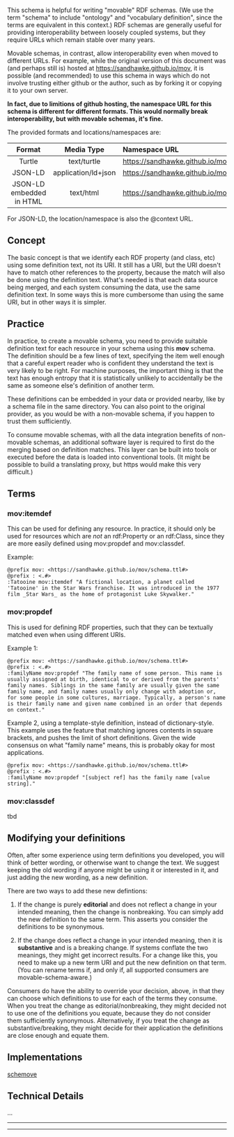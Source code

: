 This schema is helpful for writing "movable" RDF schemas. (We use the term "schema" to include "ontology" and "vocabulary definition", since the terms are equivalent in this context.) RDF schemas are generally useful for providing interoperability between loosely coupled systems, but they require URLs which remain stable over many years.

Movable schemas, in contrast, allow interoperability even when moved to different URLs.  For example, while the original version of this document was (and perhaps still is) hosted at <https://sandhawke.github.io/mov>, it is possible (and recommended) to use this schema in ways which do not involve trusting either github or the author, such as by forking it or copying it to your own server.

**In fact, due to limitions of github hosting, the namespace URL for this schema is different for different formats.  This would normally break interoperability, but with movable schemas, it's fine.**

The provided formats and locations/namespaces are:

|Format|Media Type|Namespace URL|
|:----:|:---:|:------------|
|Turtle|text/turtle|<https://sandhawke.github.io/mov/schema.ttl#>
|JSON-LD|application/ld+json|<https://sandhawke.github.io/mov/schema.jsonld#>
|JSON-LD embedded in HTML|text/html|<https://sandhawke.github.io/mov#>

For JSON-LD, the location/namespace is also the @context URL.

## Concept

The basic concept is that we identify each RDF property (and class, etc) using some definition text, not its URI. It still has a URI, but the URI doesn't have to match other references to the property, because the match will also be done using the definition text.  What's needed is that each data source being merged, and each system consuming the data, use the same definition text.  In some ways this is more cumbersome than using the same URI, but in other ways it is simpler.

## Practice

In practice, to create a movable schema, you need to provide suitable definition text for each resource in your schema using this **mov** schema.  The definition should be a few lines of text, specifying the item well enough that a careful expert reader who is confident they understand the text is very likely to be right.  For machine purposes, the important thing is that the text has enough entropy that it is statistically unlikely to accidentally be the same as someone else's definition of another term.

These definitions can be embedded in your data or provided nearby, like by a schema file in the same directory. You can also point to the original provider, as you would be with a non-movable schema, if you happen to trust them sufficiently.

To consume movable schemas, with all the data integration benefits of non-movable schemas, an additional software layer is required to first do the merging based on definition matches.  This layer can be built into tools or executed before the data is loaded into conventional tools.   (It might be possible to build a translating proxy, but https would make this very difficult.)

## Terms

### **mov:itemdef**

This can be used for defining any resource.  In practice, it should only be used for resources which are _not_ an rdf:Property or an rdf:Class, since they are more easily defined using mov:propdef and mov:classdef.

Example:

```turtle
@prefix mov: <https://sandhawke.github.io/mov/schema.ttl#>
@prefix : <.#>
:Tatooine mov:itemdef "A fictional location, a planet called 'Tatooine' in the Star Wars franchise. It was introduced in the 1977 film _Star Wars_ as the home of protagonist Luke Skywalker."
```

### **mov:propdef**

This is used for defining RDF properties, such that they can be textually matched even when using different URIs.

Example 1:

```turtle
@prefix mov: <https://sandhawke.github.io/mov/schema.ttl#>
@prefix : <.#>
:familyName mov:propdef "The family name of some person. This name is usually assigned at birth, identical to or derived from the parents' family names. Siblings in the same family are usually given the same family name, and family names usually only change with adoption or, for some people in some cultures, marriage. Typically, a person's name is their family name and given name combined in an order that depends on context."
```

Example 2, using a template-style definition, instead of dictionary-style. This example uses the feature that matching ignores contents in square brackets, and pushes the limit of short definitions. Given the wide consensus on what "family name" means, this is probably okay for most applications.

```turtle
@prefix mov: <https://sandhawke.github.io/mov/schema.ttl#>
@prefix : <.#>
:familyName mov:propdef "[subject ref] has the family name [value string]."
```

### **mov:classdef**

tbd

## Modifying your definitions

Often, after some experience using term definitions you developed, you will think of better wording, or otherwise want to change the text. We suggest keeping the old wording if anyone might be using it or interested in it, and just adding the new wording, as a new definition.

There are two ways to add these new defintions:

1. If the change is purely **editorial** and does not reflect a change in your intended meaning, then the change is nonbreaking.  You can simply add the new definition to the same term.  This asserts you consider the definitions to be synonymous.

2. If the change does reflect a change in your intended meaning, then it is **substantive** and is a breaking change. If systems conflate the two meanings, they might get incorrect results. For a change like this, you need to make up a new term URI and put the new definition on that term.  (You can rename terms if, and only if, all supported consumers are movable-schema-aware.)

Consumers do have the ability to override your decision, above, in that they can choose which definitions to use for each of the terms they consume. When you treat the change as editorial/nonbreaking, they might decided not to use one of the definitions you equate, because they do not consider them sufficiently synonymous.  Alternatively, if you treat the change as substantive/breaking, they might decide for their application the definitions are close enough and equate them.

## Implementations

[schemove](https://github.com/sandhawke/schemove)

## Technical Details

...

<hr />

<script>
// Text below this line is intended to be hidden, but may show up on some systems.  Please ignore it.
</script>

<hr />

<script type="application/ld+json">
// schema.jsonld should be copied here
</script>

<script type="text/turtle">
// schema.ttl should be copied here
</script>